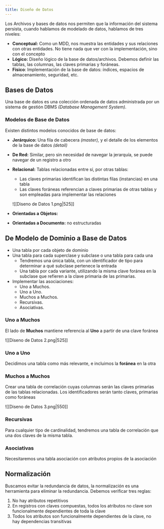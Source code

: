 ```yaml
---
title: Diseño de Datos
---
```


Los Archivos y bases de datos nos permiten que la información del sistema persista, cuando hablamos de modelado de datos, hablamos de tres niveles:

- **Conceptual:** Como un MDD, nos muestra las entidades y sus relaciones con otras entidades. No tiene nada que ver con la implementación, sino con el concepto
- **Lógico:** Diseño lógico de la base de datos/archivos. Debemos definir las tablas, las columnas, las claves primarias y foráneas.
- **Físico**: Implementación de la base de datos: índices, espacios de almacenamiento, seguridad, etc.

## Bases de Datos

Una base de datos es una colección ordenada de datos administrada por un sistema de gestión DBMS *(Database Management System).*

### Modelos de Base de Datos

Existen distintos modelos conocidos de base de datos:

- **Jerárquico:** Una fila de cabecera *(master),* y el detalle de los elementos de la base de datos *(detail)*
- **De Red:** Similar, pero sin necesidad de navegar la jerarquía, se puede navegar de un registro a otro
- **Relacional:** Tablas relacionadas entre sí, por otras tablas:
	- Las claves primarias identifican las distintas filas (instancias) en una tabla
	- Las claves foráneas referencian a claves primarias de otras tablas y son empleadas para implementar las relaciones

	![[Diseno de Datos 1.png|525]]

- **Orientadas a** **Objetos:**
- **Orientadas a Documento:** no estructuradas

## De Modelo de Dominio a Base de Datos

- Una tabla por cada objeto de dominio
- Una tabla para cada superclase y subclase o una tabla para cada una
	- Tendremos una única tabla, con un identificador de tipo para determinar a qué subclase pertenece la entrada
	- Una tabla por cada variante, utilizando la misma clave foránea en la subclase que refieren a la clave primaria de las primarias.
- Implementar las asociaciones:
	- Uno a Muchos.
	- Uno a Uno.
	- Muchos a Muchos.
	- Recursivas.
	- Asociativas.

### Uno a Muchos

El lado de **Muchos** mantiene referencia al **Uno** a partir de una clave foránea

![[Diseno de Datos 2.png|525]]

### Uno a Uno

Decidimos una tabla como más relevante, e incluimos la **foránea** en la otra

### Muchos a Muchos

Crear una tabla de correlación cuyas columnas serán las claves primarias de las tablas relacionadas. Los identificadores serán tanto claves, primarias como foráneas

![[Diseno de Datos 3.png|550]]

### Recursivas

Para cualquier tipo de cardinalidad, tendremos una tabla de correlación que una dos claves de la misma tabla.

### Asociativas

Necesitaremos una tabla asociación con atributos propios de la asociación

## Normalización

Buscamos evitar la redundancia de datos, la normalización es una herramienta para eliminar la redundancia. Debemos verificar tres reglas:

1. No hay atributos repetitivos
2. En registros con claves compuestas, todos los atributos no clave son funcionalmente dependientes de toda la clave
3. Todos los atributos son funcionalmente dependientes de la clave, no hay dependencias transitivas
